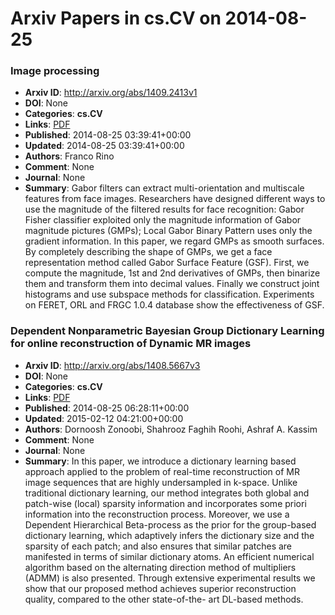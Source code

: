 # Arxiv Papers in cs.CV on 2014-08-25
### Image processing
- **Arxiv ID**: http://arxiv.org/abs/1409.2413v1
- **DOI**: None
- **Categories**: **cs.CV**
- **Links**: [PDF](http://arxiv.org/pdf/1409.2413v1)
- **Published**: 2014-08-25 03:39:41+00:00
- **Updated**: 2014-08-25 03:39:41+00:00
- **Authors**: Franco Rino
- **Comment**: None
- **Journal**: None
- **Summary**: Gabor filters can extract multi-orientation and multiscale features from face images. Researchers have designed different ways to use the magnitude of the filtered results for face recognition: Gabor Fisher classifier exploited only the magnitude information of Gabor magnitude pictures (GMPs); Local Gabor Binary Pattern uses only the gradient information. In this paper, we regard GMPs as smooth surfaces. By completely describing the shape of GMPs, we get a face representation method called Gabor Surface Feature (GSF). First, we compute the magnitude, 1st and 2nd derivatives of GMPs, then binarize them and transform them into decimal values. Finally we construct joint histograms and use subspace methods for classification. Experiments on FERET, ORL and FRGC 1.0.4 database show the effectiveness of GSF.



### Dependent Nonparametric Bayesian Group Dictionary Learning for online reconstruction of Dynamic MR images
- **Arxiv ID**: http://arxiv.org/abs/1408.5667v3
- **DOI**: None
- **Categories**: **cs.CV**
- **Links**: [PDF](http://arxiv.org/pdf/1408.5667v3)
- **Published**: 2014-08-25 06:28:11+00:00
- **Updated**: 2015-02-12 04:21:00+00:00
- **Authors**: Dornoosh Zonoobi, Shahrooz Faghih Roohi, Ashraf A. Kassim
- **Comment**: None
- **Journal**: None
- **Summary**: In this paper, we introduce a dictionary learning based approach applied to the problem of real-time reconstruction of MR image sequences that are highly undersampled in k-space. Unlike traditional dictionary learning, our method integrates both global and patch-wise (local) sparsity information and incorporates some priori information into the reconstruction process. Moreover, we use a Dependent Hierarchical Beta-process as the prior for the group-based dictionary learning, which adaptively infers the dictionary size and the sparsity of each patch; and also ensures that similar patches are manifested in terms of similar dictionary atoms. An efficient numerical algorithm based on the alternating direction method of multipliers (ADMM) is also presented. Through extensive experimental results we show that our proposed method achieves superior reconstruction quality, compared to the other state-of-the- art DL-based methods.



